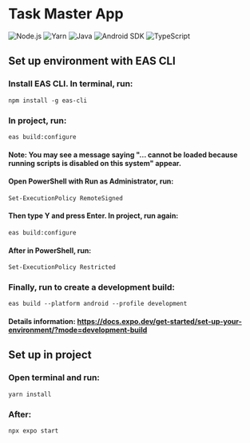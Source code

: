 # Task Master App

![Node.js](https://img.shields.io/badge/Node.js-v20.18.0-339933?logo=node.js&logoColor=white)
![Yarn](https://img.shields.io/badge/Yarn-1.22.22-2C8EBB?logo=yarn)
![Java](https://img.shields.io/badge/OpenJDK-17-007396?logo=openjdk)
![Android SDK](https://img.shields.io/badge/Android%20SDK-34-3DDC84?logo=android&logoColor=white)
![TypeScript](https://img.shields.io/badge/TypeScript-5.6.3-3178C6?logo=typescript&logoColor=white)

## Set up environment with EAS CLI

### Install EAS CLI. In terminal, run:

    npm install -g eas-cli

### In project, run:

    eas build:configure

#### Note: You may see a message saying "... cannot be loaded because running scripts is disabled on this system" appear.

#### Open PowerShell with Run as Administrator, run:

    Set-ExecutionPolicy RemoteSigned

#### Then type Y and press Enter. In project, run again:

    eas build:configure

#### After in PowerShell, run:

    Set-ExecutionPolicy Restricted

### Finally, run to create a development build:

    eas build --platform android --profile development

#### Details information: https://docs.expo.dev/get-started/set-up-your-environment/?mode=development-build

## Set up in project

### Open terminal and run:

    yarn install

### After:

    npx expo start
